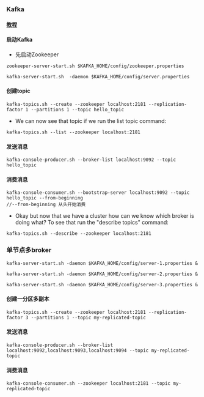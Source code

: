 ### Kafka
#### [教程](http://kafka.apache.org/quickstart)

#### 启动Kafka
* 先启动Zookeeper

```
zookeeper-server-start.sh $KAFKA_HOME/config/zookeeper.properties
```

```
kafka-server-start.sh  -daemon $KAFKA_HOME/config/server.properties
```

#### 创建topic

```
kafka-topics.sh --create --zookeeper localhost:2181 --replication-factor 1 --partitions 1 --topic hello_topic
```

* We can now see that topic if we run the list topic command:

```
kafka-topics.sh --list --zookeeper localhost:2181
```

#### 发送消息

```
kafka-console-producer.sh --broker-list localhost:9092 --topic hello_topic
```

#### 消费消息

```
kafka-console-consumer.sh --bootstrap-server localhost:9092 --topic hello_topic --from-beginning   
//--from-beginning 从头开始消费
```

* Okay but now that we have a cluster how can we know which broker is doing what? To see that run the "describe topics" command:
```
kafka-topics.sh --describe --zookeeper localhost:2181 
```

### 单节点多broker

```
kafka-server-start.sh -daemon $KAFKA_HOME/config/server-1.properties &

kafka-server-start.sh -daemon $KAFKA_HOME/config/server-2.properties &

kafka-server-start.sh -daemon $KAFKA_HOME/config/server-3.properties &

```

#### 创建一分区多副本

```
kafka-topics.sh --create --zookeeper localhost:2181 --replication-factor 3 --partitions 1 --topic my-replicated-topic
```

#### 发送消息

```
kafka-console-producer.sh --broker-list localhost:9092,localhost:9093,localhost:9094 --topic my-replicated-topic
```

#### 消费消息

```
kafka-console-consumer.sh --zookeeper localhost:2181 --topic my-replicated-topic
```

